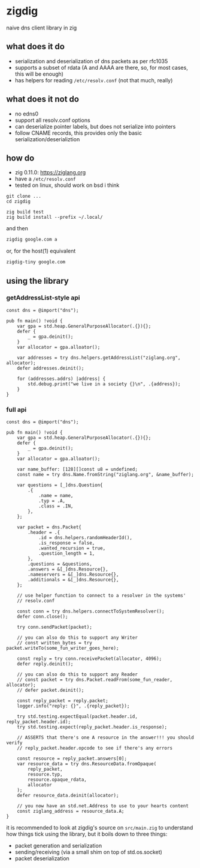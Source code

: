 # zigdig

naive dns client library in zig

## what does it do
 - serialization and deserialization of dns packets as per rfc1035
 - supports a subset of rdata (A and AAAA are there, so, for most cases, this
 will be enough)
 - has helpers for reading `/etc/resolv.conf` (not that much, really)

## what does it not do
 - no edns0
 - support all resolv.conf options
 - can deserialize pointer labels, but does not serialize into pointers
 - follow CNAME records, this provides only the basic
   serialization/deserializtion

## how do

 - zig 0.11.0: https://ziglang.org
 - have a `/etc/resolv.conf`
 - tested on linux, should work on bsd i think

```
git clone ...
cd zigdig

zig build test
zig build install --prefix ~/.local/
```

and then

```bash
zigdig google.com a
```

or, for the host(1) equivalent

```bash
zigdig-tiny google.com
```

## using the library

### getAddressList-style api

```zig
const dns = @import("dns");

pub fn main() !void {
    var gpa = std.heap.GeneralPurposeAllocator(.{}){};
    defer {
        _ = gpa.deinit();
    }
    var allocator = gpa.alloator();

    var addresses = try dns.helpers.getAddressList("ziglang.org", allocator);
    defer addresses.deinit();

    for (addresses.addrs) |address| {
        std.debug.print("we live in a society {}\n", .{address});
    }
}
```

### full api

```zig
const dns = @import("dns");

pub fn main() !void {
    var gpa = std.heap.GeneralPurposeAllocator(.{}){};
    defer {
        _ = gpa.deinit();
    }
    var allocator = gpa.alloator();

    var name_buffer: [128][]const u8 = undefined;
    const name = try dns.Name.fromString("ziglang.org", &name_buffer);

    var questions = [_]dns.Question{
        .{
            .name = name,
            .typ = .A,
            .class = .IN,
        },
    };

    var packet = dns.Packet{
        .header = .{
            .id = dns.helpers.randomHeaderId(),
            .is_response = false,
            .wanted_recursion = true,
            .question_length = 1,
        },
        .questions = &questions,
        .answers = &[_]dns.Resource{},
        .nameservers = &[_]dns.Resource{},
        .additionals = &[_]dns.Resource{},
    };

    // use helper function to connect to a resolver in the systems'
    // resolv.conf

    const conn = try dns.helpers.connectToSystemResolver();
    defer conn.close();

    try conn.sendPacket(packet);

    // you can also do this to support any Writer
    // const written_bytes = try packet.writeTo(some_fun_writer_goes_here);

    const reply = try conn.receivePacket(allocator, 4096);
    defer reply.deinit();

    // you can also do this to support any Reader
    // const packet = try dns.Packet.readFrom(some_fun_reader, allocator);
    // defer packet.deinit();

    const reply_packet = reply.packet;
    logger.info("reply: {}", .{reply_packet});

    try std.testing.expectEqual(packet.header.id, reply_packet.header.id);
    try std.testing.expect(reply_packet.header.is_response);

    // ASSERTS that there's one A resource in the answer!!! you should verify
    // reply_packet.header.opcode to see if there's any errors

    const resource = reply_packet.answers[0];
    var resource_data = try dns.ResourceData.fromOpaque(
        reply_packet,
        resource.typ,
        resource.opaque_rdata,
        allocator
    );
    defer resource_data.deinit(allocator);

    // you now have an std.net.Address to use to your hearts content
    const ziglang_address = resource_data.A;
}

```

it is recommended to look at zigdig's source on `src/main.zig` to understand
how things tick using the library, but it boils down to three things:
 - packet generation and serialization
 - sending/receiving (via a small shim on top of std.os.socket)
 - packet deserialization
